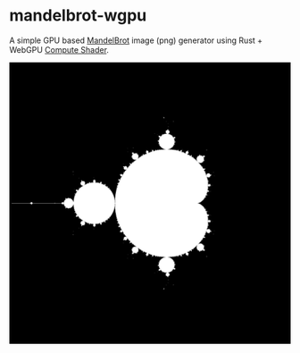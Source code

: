 # mandelbrot-wgpu

A simple GPU based [MandelBrot](https://en.wikipedia.org/wiki/Mandelbrot_set) image (png) generator using Rust + WebGPU [Compute Shader](https://webgpufundamentals.org/webgpu/lessons/webgpu-compute-shaders.html).

![Sample](samples/mandelbrot.png)